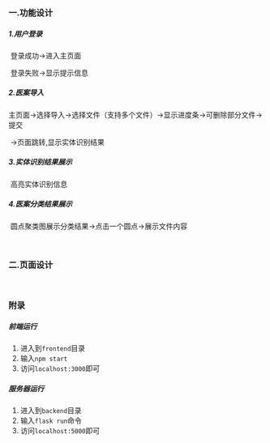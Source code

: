 

### 一.功能设计

##### 1.用户登录

​	登录成功->进入主页面

​	登录失败->显示提示信息



##### 2.医案导入

​	主页面->选择导入->选择文件（支持多个文件）->显示进度条->可删除部分文件->提交

​	->页面跳转,显示实体识别结果



##### 3.实体识别结果展示

​	高亮实体识别信息



##### 4.医案分类结果展示

​	圆点聚类图展示分类结果->点击一个圆点->展示文件内容

<br>

### 二.页面设计

<br>

### 附录

##### 前端运行

1. 进入到`frontend`目录
2. 输入`npm start`
3. 访问`localhost:3000`即可



##### 服务器运行

1. 进入到`backend`目录
2. 输入`flask run`命令
3. 访问`localhost:5000`即可